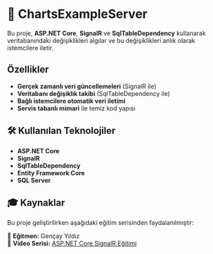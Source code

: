 
# 📡 ChartsExampleServer

Bu proje, **ASP.NET Core**, **SignalR** ve **SqlTableDependency** kullanarak veritabanındaki değişiklikleri algılar ve bu değişiklikleri anlık olarak istemcilere iletir.

## Özellikler
- **Gerçek zamanlı veri güncellemeleri** (SignalR ile)
- **Veritabanı değişiklik takibi** (SqlTableDependency ile)
- **Bağlı istemcilere otomatik veri iletimi**
- **Servis tabanlı mimari** ile temiz kod yapısı

## 🛠 Kullanılan Teknolojiler
- **ASP.NET Core**
- **SignalR**
- **SqlTableDependency**
- **Entity Framework Core**
- **SQL Server**

## 🎓 Kaynaklar  
Bu proje geliştirilirken aşağıdaki eğitim serisinden faydalanılmıştır:  

📌 **Eğitmen:** Gençay Yıldız  
🎥 **Video Serisi:** [ASP.NET Core SignalR Eğitimi](https://www.youtube.com/watch?v=hIW3wt3tvmc&list=PLQVXoXFVVtp3RSycdru4WpnfPEOFxONiX)  
